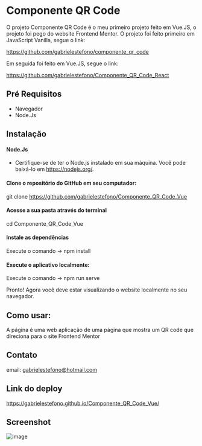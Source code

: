 # Componente QR Code

O projeto Componente QR Code é o meu primeiro projeto feito em Vue.JS, o projeto foi pego do website Frontend Mentor. O projeto foi feito primeiro em JavaScript Vanilla, segue o link:

https://github.com/gabrielestefono/componente_qr_code

Em seguida foi feito em Vue.JS, segue o link:

https://github.com/gabrielestefono/Componente_QR_Code_React

## Pré Requisitos
* Navegador
* Node.Js

## Instalação

#### Node.Js
* Certifique-se de ter o Node.js instalado em sua máquina. Você pode baixá-lo em https://nodejs.org/.
#### Clone o repositório do GitHub em seu computador:
git clone https://github.com/gabrielestefono/Componente_QR_Code_Vue
#### Acesse a sua pasta através do terminal
cd Componente_QR_Code_Vue
#### Instale as dependências 
Execute o comando -> npm install
#### Execute o aplicativo localmente:
Execute o comando -> npm run serve


Pronto! Agora você deve estar visualizando o website localmente no seu navegador.

## Como usar:

A página é uma web aplicação de uma página que mostra um QR code que direciona para o site Frontend Mentor

## Contato

email: gabrielestefono@hotmail.com

## Link do deploy
https://gabrielestefono.github.io/Componente_QR_Code_Vue/

## Screenshot
![image](https://user-images.githubusercontent.com/104292192/233687991-158b495a-29c8-4931-8665-783f7f60db98.png)


